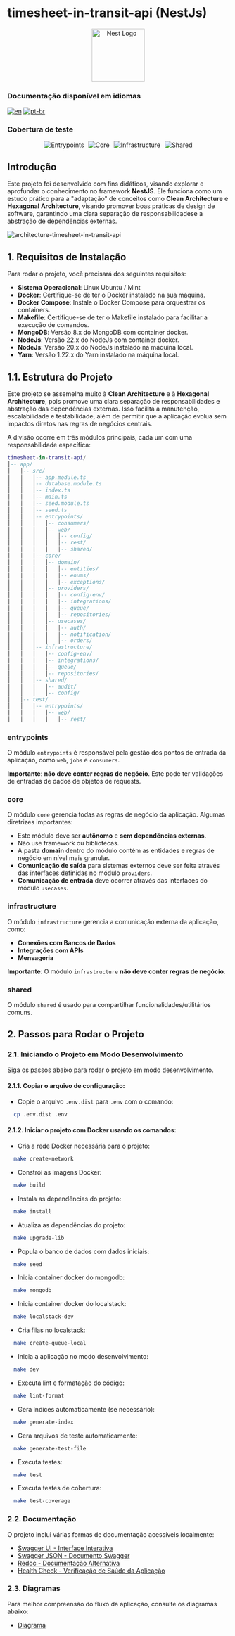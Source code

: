 # timesheet-in-transit-api (NestJs)

<p align="center">
  <a href="http://nestjs.com/" target="blank"><img src="https://nestjs.com/img/logo-small.svg" width="120" alt="Nest Logo" /></a>
</p>

### Documentação disponível em idiomas

[![en](https://img.shields.io/badge/lang-en-blue.svg)](README.md)
[![pt-br](https://img.shields.io/badge/lang-pt--br-green.svg)](README.pt-br.md)


### Cobertura de teste

<p align="center">
  <img src="app/test/badges/entrypoints.svg" alt="Entrypoints" hspace="3">
  <img src="app/test/badges/core.svg" alt="Core" hspace="3">
  <img src="app/test/badges/infrastructure.svg" alt="Infrastructure" hspace="3">
  <img src="app/test/badges/shared.svg" alt="Shared" hspace="3">
</p>



## Introdução

Este projeto foi desenvolvido com fins didáticos, visando explorar e aprofundar o conhecimento no framework **NestJS**.
Ele funciona como um estudo prático para a "adaptação" de conceitos como **Clean Architecture** e
**Hexagonal Architecture**, visando promover boas práticas de design de software, garantindo uma clara
separação de responsabilidadese a abstração de dependências externas.

![architecture-timesheet-in-transit-api](diagram/architecture-timesheet-in-transit-api.png)

## 1. Requisitos de Instalação

Para rodar o projeto, você precisará dos seguintes requisitos:

* **Sistema Operacional**: Linux Ubuntu / Mint
* **Docker**: Certifique-se de ter o Docker instalado na sua máquina.
* **Docker Compose**: Instale o Docker Compose para orquestrar os containers.
* **Makefile**: Certifique-se de ter o Makefile instalado para facilitar a execução de comandos.
* **MongoDB**: Versão 8.x do MongoDB com container docker.
* **NodeJs**: Versão 22.x do NodeJs com container docker.
* **NodeJs**: Versão 20.x do NodeJs instalado na máquina local.
* **Yarn**: Versão 1.22.x do Yarn instalado na máquina local.

## 1.1. Estrutura do Projeto

Este projeto se assemelha muito à **Clean Architecture** e à **Hexagonal Architecture**, pois promove uma clara
separação de responsabilidades e abstração das dependências externas.
Isso facilita a manutenção, escalabilidade e testabilidade, além de permitir que a aplicação evolua sem impactos diretos
nas regras de negócios centrais.

A divisão ocorre em três módulos principais, cada um com uma responsabilidade específica:

```lua
timesheet-in-transit-api/
│-- app/
│   │-- src/
│   │   │-- app.module.ts
│   │   │-- database.module.ts
│   │   │-- index.ts
│   │   │-- main.ts
│   │   │-- seed.module.ts
│   │   │-- seed.ts
│   │   │-- entrypoints/
│   │   │   │-- consumers/
│   │   │   │-- web/
│   │   │   │   │-- config/
│   │   │   │   │-- rest/
│   │   │   │   │-- shared/
│   │   │-- core/
│   │   │   │-- domain/
│   │   │   │   │-- entities/
│   │   │   │   │-- enums/
│   │   │   │   │-- exceptions/
│   │   │   │-- providers/
│   │   │   │   │-- config-env/
│   │   │   │   │-- integrations/
│   │   │   │   │-- queue/
│   │   │   │   │-- repositories/
│   │   │   │-- usecases/
│   │   │   │   │-- auth/
│   │   │   │   │-- notification/
│   │   │   │   │-- orders/
│   │   │-- infrastructure/
│   │   │   │-- config-env/
│   │   │   │-- integrations/
│   │   │   │-- queue/
│   │   │   │-- repositories/
│   │   │-- shared/
│   │   │   │-- audit/
│   │   │   │-- config/
│   │-- test/
│   │   │-- entrypoints/
│   │   │   │-- web/
│   │   │   │   │-- rest/
```

### **entrypoints**

O módulo `entrypoints` é responsável pela gestão dos pontos de entrada da aplicação, como `web`, `jobs` e
`consumers`.

**Importante**: **não deve conter regras de negócio**. Este pode ter validações de entradas de dados
de objetos de requests.

### **core**

O módulo `core` gerencia todas as regras de negócio da aplicação. Algumas diretrizes importantes:

- Este módulo deve ser **autônomo** e **sem dependências externas**.
- Não use framework ou bibliotecas.
- A pasta **domain** dentro do módulo contém as entidades e regras de negócio em nível mais granular.
- **Comunicação de saída** para sistemas externos deve ser feita através das interfaces definidas no módulo `providers`.
- **Comunicação de entrada** deve ocorrer através das interfaces do módulo `usecases`.

### **infrastructure**

O módulo `infrastructure` gerencia a comunicação externa da aplicação, como:

- **Conexões com Bancos de Dados**
- **Integrações com APIs**
- **Mensageria**

**Importante**: O módulo `infrastructure` **não deve conter regras de negócio**.

### **shared**

O módulo `shared` é usado para compartilhar funcionalidades/utilitários comuns.


## 2. Passos para Rodar o Projeto

### 2.1. Iniciando o Projeto em Modo Desenvolvimento

Siga os passos abaixo para rodar o projeto em modo desenvolvimento.

#### 2.1.1. **Copiar o arquivo de configuração**:

- Copie o arquivo `.env.dist` para `.env` com o comando:
```bash
  cp .env.dist .env
```

#### 2.1.2. **Iniciar o projeto com Docker usando os comandos**:

- Cria a rede Docker necessária para o projeto:
```bash
  make create-network
```

- Constrói as imagens Docker:
```bash
  make build
```

- Instala as dependências do projeto:
```bash
  make install
```

- Atualiza as dependências do projeto:
```bash
  make upgrade-lib
```

- Popula o banco de dados com dados iniciais:
```bash
  make seed
```

- Inicia container docker do mongodb:
```bash
  make mongodb
```

- Inicia container docker do localstack:
```bash
  make localstack-dev
```

- Cria filas no localstack:
```bash
  make create-queue-local
```

- Inicia a aplicação no modo desenvolvimento:
```bash
  make dev
```

- Executa lint e formatação do código:
```bash
  make lint-format
```

- Gera índices automaticamente (se necessário):
```bash
  make generate-index
```

- Gera arquivos de teste automaticamente:
```bash
  make generate-test-file
```

- Executa testes:
```bash
  make test
```

- Executa testes de cobertura:
```bash
  make test-coverage
```


### 2.2. Documentação

O projeto inclui várias formas de documentação acessíveis localmente:

- [Swagger UI - Interface Interativa](http://localhost:3000/swagger-doc)
- [Swagger JSON - Documento Swagger](http://localhost:3000/swagger-doc-json)
- [Redoc - Documentação Alternativa](http://localhost:3000/docs)
- [Health Check - Verificação de Saúde da Aplicação](http://localhost:3000/health)

### 2.3. Diagramas

Para melhor compreensão do fluxo da aplicação, consulte os diagramas abaixo:

- [Diagrama](diagram/README.md)